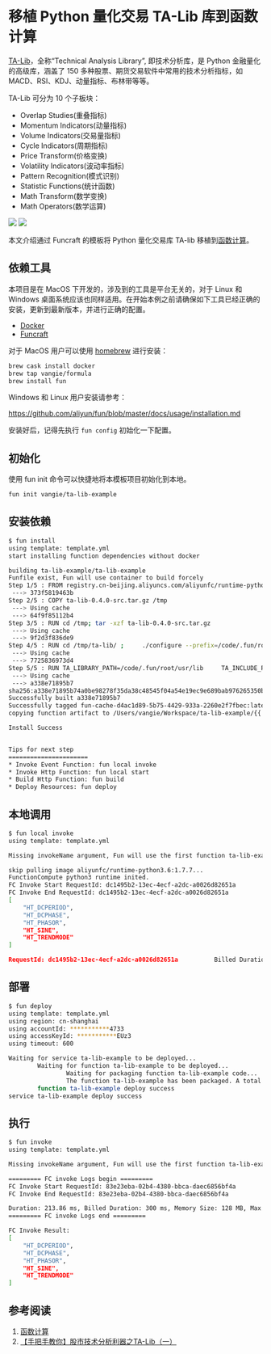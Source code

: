 # 移植 Python 量化交易 TA-Lib 库到函数计算

[TA-Lib](https://github.com/mrjbq7/ta-lib)，全称“Technical Analysis Library”, 即技术分析库，是 Python 金融量化的高级库，涵盖了 150 多种股票、期货交易软件中常用的技术分析指标，如 MACD、RSI、KDJ、动量指标、布林带等等。

TA-Lib 可分为 10 个子板块：

- Overlap Studies(重叠指标)
- Momentum Indicators(动量指标)
- Volume Indicators(交易量指标)
- Cycle Indicators(周期指标)
- Price Transform(价格变换)
- Volatility Indicators(波动率指标)
- Pattern Recognition(模式识别)
- Statistic Functions(统计函数)
- Math Transform(数学变换)
- Math Operators(数学运算)

![](https://img.alicdn.com/tfs/TB1pFE6rAL0gK0jSZFAXXcA9pXa-553-183.png)
![](https://data-analysis.cn-shanghai.log.aliyuncs.com/logstores/article-logs/track_ua.gif?APIVersion=0.6.0&title=%E7%A7%BB%E6%A4%8D%20Python%20%E9%87%8F%E5%8C%96%E4%BA%A4%E6%98%93%20TA-Lib%20%E5%BA%93%E5%88%B0%E5%87%BD%E6%95%B0%E8%AE%A1%E7%AE%97&author=%E5%80%9A%E8%B4%A4&src=article)

本文介绍通过 Funcraft 的模板将 Python 量化交易库 TA-lib 移植到[函数计算](https://statistics.functioncompute.com/?title=%E7%A7%BB%E6%A4%8D%20Python%20%E9%87%8F%E5%8C%96%E4%BA%A4%E6%98%93%20TA-Lib%20%E5%BA%93%E5%88%B0%E5%87%BD%E6%95%B0%E8%AE%A1%E7%AE%97&author=%E5%80%9A%E8%B4%A4&url=http%3A%2F%2Ffc.console.aliyun.com%2F%3Ffctraceid%3DYXV0aG9yJTNEJUU1JTgwJTlBJUU4JUI0JUE0JTI2dGl0bGUlM0QlRTclQTclQkIlRTYlQTQlOEQlMjBQeXRob24lMjAlRTklODclOEYlRTUlOEMlOTYlRTQlQkElQTQlRTYlOTglOTMlMjBUQS1MaWIlMjAlRTUlQkElOTMlRTUlODglQjAlRTUlODclQkQlRTYlOTUlQjAlRTglQUUlQTElRTclQUUlOTc%3D)。

## 依赖工具

本项目是在 MacOS 下开发的，涉及到的工具是平台无关的，对于 Linux 和 Windows 桌面系统应该也同样适用。在开始本例之前请确保如下工具已经正确的安装，更新到最新版本，并进行正确的配置。

* [Docker](https://www.docker.com/)
* [Funcraft](https://github.com/alibaba/funcraft)

对于 MacOS 用户可以使用 [homebrew](https://brew.sh/) 进行安装：

```bash
brew cask install docker
brew tap vangie/formula
brew install fun
```

Windows 和 Linux 用户安装请参考：

<https://github.com/aliyun/fun/blob/master/docs/usage/installation.md>

安装好后，记得先执行 `fun config` 初始化一下配置。

## 初始化

使用 fun init 命令可以快捷地将本模板项目初始化到本地。

```bash
fun init vangie/ta-lib-example
```

## 安装依赖

```bash
$ fun install
using template: template.yml
start installing function dependencies without docker

building ta-lib-example/ta-lib-example
Funfile exist, Fun will use container to build forcely
Step 1/5 : FROM registry.cn-beijing.aliyuncs.com/aliyunfc/runtime-python3.6:build-1.7.7
 ---> 373f5819463b
Step 2/5 : COPY ta-lib-0.4.0-src.tar.gz /tmp
 ---> Using cache
 ---> 64f9f85112b4
Step 3/5 : RUN cd /tmp; tar -xzf ta-lib-0.4.0-src.tar.gz
 ---> Using cache
 ---> 9f2d3f836de9
Step 4/5 : RUN cd /tmp/ta-lib/ ;     ./configure --prefix=/code/.fun/root/usr ;     make ; make install
 ---> Using cache
 ---> 7725836973d4
Step 5/5 : RUN TA_LIBRARY_PATH=/code/.fun/root/usr/lib     TA_INCLUDE_PATH=/code/.fun/root/usr/include     fun-install pip install TA-Lib
 ---> Using cache
 ---> a338e71895b7
sha256:a338e71895b74a0be98278f35da38c48545f04a54e19ec9e689bab976265350b
Successfully built a338e71895b7
Successfully tagged fun-cache-d4ac1d89-5b75-4429-933a-2260e2f7fbec:latest
copying function artifact to /Users/vangie/Workspace/ta-lib-example/{{ projectName }}

Install Success


Tips for next step
======================
* Invoke Event Function: fun local invoke
* Invoke Http Function: fun local start
* Build Http Function: fun build
* Deploy Resources: fun deploy
```

## 本地调用

```bash
$ fun local invoke
using template: template.yml

Missing invokeName argument, Fun will use the first function ta-lib-example/ta-lib-example as invokeName

skip pulling image aliyunfc/runtime-python3.6:1.7.7...
FunctionCompute python3 runtime inited.
FC Invoke Start RequestId: dc1495b2-13ec-4ecf-a2dc-a0026d82651a
FC Invoke End RequestId: dc1495b2-13ec-4ecf-a2dc-a0026d82651a
[
    "HT_DCPERIOD",
    "HT_DCPHASE",
    "HT_PHASOR",
    "HT_SINE",
    "HT_TRENDMODE"
]

RequestId: dc1495b2-13ec-4ecf-a2dc-a0026d82651a          Billed Duration: 350 ms         Memory Size: 1998 MB    Max Memory Used: 34 MB
```

## 部署

```bash
$ fun deploy
using template: template.yml
using region: cn-shanghai
using accountId: ***********4733
using accessKeyId: ***********EUz3
using timeout: 600

Waiting for service ta-lib-example to be deployed...
        Waiting for function ta-lib-example to be deployed...
                Waiting for packaging function ta-lib-example code...
                The function ta-lib-example has been packaged. A total of 39 files files were compressed and the final size was 3.23 MB
        function ta-lib-example deploy success
service ta-lib-example deploy success
```

## 执行

```bash
$ fun invoke
using template: template.yml

Missing invokeName argument, Fun will use the first function ta-lib-example/ta-lib-example as invokeName

========= FC invoke Logs begin =========
FC Invoke Start RequestId: 83e23eba-02b4-4380-bbca-daec6856bf4a
FC Invoke End RequestId: 83e23eba-02b4-4380-bbca-daec6856bf4a

Duration: 213.86 ms, Billed Duration: 300 ms, Memory Size: 128 MB, Max Memory Used: 43.50 MB
========= FC invoke Logs end =========

FC Invoke Result:
[
    "HT_DCPERIOD",
    "HT_DCPHASE",
    "HT_PHASOR",
    "HT_SINE",
    "HT_TRENDMODE"
]
```

## 参考阅读

1. [函数计算](https://statistics.functioncompute.com/?title=%E7%A7%BB%E6%A4%8D%20Python%20%E9%87%8F%E5%8C%96%E4%BA%A4%E6%98%93%20TA-Lib%20%E5%BA%93%E5%88%B0%E5%87%BD%E6%95%B0%E8%AE%A1%E7%AE%97&author=%E5%80%9A%E8%B4%A4&src=article&url=https%3A%2F%2Fwww.aliyun.com%2Fproduct%2Ffc)
2. [【手把手教你】股市技术分析利器之TA-Lib（一）](https://zhuanlan.zhihu.com/p/57389880)